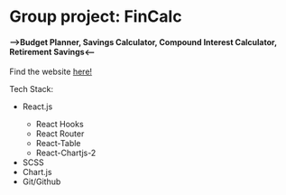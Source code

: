 <h1>Group project: FinCalc</h1>
<h4>-->Budget Planner, Savings Calculator, Compound Interest Calculator, Retirement Savings<--</h4>

<p>Find the website <a href="https://fincalc-project.netlify.app/">here!</a></p>

<p>Tech Stack:</p>
<ul>
  <li>React.js</li>
  <ul> 
    <li>React Hooks</li>
    <li>React Router</li>
    <li>React-Table</li>
    <li>React-Chartjs-2</li>
  </ul>
  <li>SCSS</li>
  <li>Chart.js</li>
  <li>Git/Github</li>
</ul>

